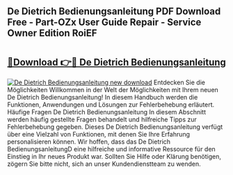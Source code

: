 ## De Dietrich Bedienungsanleitung PDF Download Free - Part-OZx User Guide Repair - Service Owner Edition RoiEF

# <h2><a href="http://df1no3i.blite.top/?on=De+Dietrich+Bedienungsanleitung">🔗Download 👉🔴 De Dietrich Bedienungsanleitung</a></h2>

[![De Dietrich Bedienungsanleitung new download](https://i.imgur.com/lujVjoI.png)](http://df1no3i.blite.top/?on=De+Dietrich+Bedienungsanleitung)
Entdecken Sie die Möglichkeiten Willkommen in der Welt der Möglichkeiten mit Ihrem neuen De Dietrich Bedienungsanleitung! In diesem Handbuch werden die Funktionen, Anwendungen und Lösungen zur Fehlerbehebung erläutert. Häufige Fragen De Dietrich Bedienungsanleitung In diesem Abschnitt werden häufig gestellte Fragen behandelt und hilfreiche Tipps zur Fehlerbehebung gegeben. Dieses De Dietrich Bedienungsanleitung verfügt über eine Vielzahl von Funktionen, mit denen Sie Ihre Erfahrung personalisieren können. Wir hoffen, dass das De Dietrich BedienungsanleitungD eine hilfreiche und informative Ressource für den Einstieg in Ihr neues Produkt war. Sollten Sie Hilfe oder Klärung benötigen, zögern Sie bitte nicht, sich an unser Kundendienstteam zu wenden.
